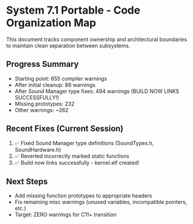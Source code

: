 # System 7.1 Portable - Code Organization Map

This document tracks component ownership and architectural boundaries to maintain clean separation between subsystems.

## Progress Summary
- Starting point: 655 compiler warnings
- After initial cleanup: 88 warnings  
- After Sound Manager type fixes: 494 warnings (BUILD NOW LINKS SUCCESSFULLY!)
- Missing prototypes: 232
- Other warnings: ~262

## Recent Fixes (Current Session)
1. ✅ Fixed Sound Manager type definitions (SoundTypes.h, SoundHardware.h)
2. ✅ Reverted incorrectly marked static functions
3. ✅ Build now links successfully - kernel.elf created!

## Next Steps
- Add missing function prototypes to appropriate headers
- Fix remaining misc warnings (unused variables, incompatible pointers, etc.)
- Target: ZERO warnings for C11+ transition

